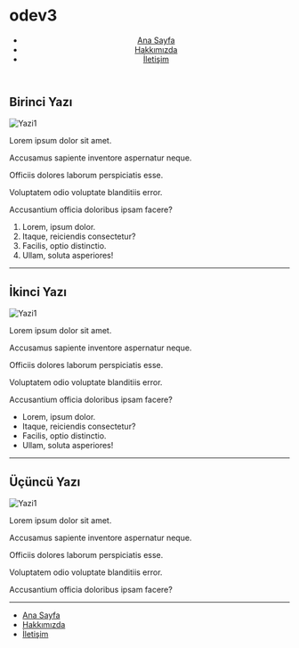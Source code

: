 # odev3

<!DOCTYPE html>
<html lang="tr">
<head>
    <meta charset="UTF-8">
    <meta http-equiv="X-UA-Compatible" content="IE=edge">
    <meta name="viewport" content="width=device-width, initial-scale=1.0">
    <title>Kodluyoruz</title>
</head>
<body>
    
<!-- Navbar - Start-->
<header>
    <nav>
        <ul>
            <li>
                <a href="index.html">Ana Sayfa</a>
            </li>
            <li>
                <a href="about-us.html">Hakkımızda</a>
            </li>
            <li>
                <a href="contact.html">İletişim</a>
            </li>
        </ul>
    </nav>
</header>
<!--Navbar - End-->

<!--Content - Start-->
<section>
    <!--Articles - Start-->
    <article>
        <h2>Birinci Yazı</h2>
        <img src="https://picsum.photos/id/287/600/300" alt="Yazi1">
        <p>Lorem ipsum dolor sit amet.</p>
        <p>Accusamus sapiente inventore aspernatur neque.</p>
        <p>Officiis dolores laborum perspiciatis esse.</p>
        <p>Voluptatem odio voluptate blanditiis error.</p>
        <p>Accusantium officia doloribus ipsam facere?</p>
        <ol>
            <li>Lorem, ipsum dolor.</li>
            <li>Itaque, reiciendis consectetur?</li>
            <li>Facilis, optio distinctio.</li>
            <li>Ullam, soluta asperiores!</li>
        </ol>
        <hr>
    </article>
    <article>
        <h2>İkinci Yazı</h2>
        <img src="https://picsum.photos/id/297/600/300" alt="Yazi1">
        <p>Lorem ipsum dolor sit amet.</p>
        <p>Accusamus sapiente inventore aspernatur neque.</p>
        <p>Officiis dolores laborum perspiciatis esse.</p>
        <p>Voluptatem odio voluptate blanditiis error.</p>
        <p>Accusantium officia doloribus ipsam facere?</p>
        <ul>
            <li>Lorem, ipsum dolor.</li>
            <li>Itaque, reiciendis consectetur?</li>
            <li>Facilis, optio distinctio.</li>
            <li>Ullam, soluta asperiores!</li>
        </ul>
        <hr>
    </article>
    <article>
        <h2>Üçüncü Yazı</h2>
        <img src="https://picsum.photos/id/257/600/300" alt="Yazi1">
        <p>Lorem ipsum dolor sit amet.</p>
        <p>Accusamus sapiente inventore aspernatur neque.</p>
        <p>Officiis dolores laborum perspiciatis esse.</p>
        <p>Voluptatem odio voluptate blanditiis error.</p>
        <p>Accusantium officia doloribus ipsam facere?</p>
        <hr>
    </article>
    <!--Articles - End-->
</section>
<!--Content - End-->

<!--Footer - Start-->
<footer>
    <nav>
        <ul>
            <li>
                <a href="index.html">Ana Sayfa</a>
            </li>
            <li>
                <a href="about-us.html">Hakkımızda</a>
            </li>
            <li>
                <a href="contact.html">İletişim</a>
            </li>
        </ul>
    </nav>
</footer>
<!--Footer - End-->
</body>
</html>
